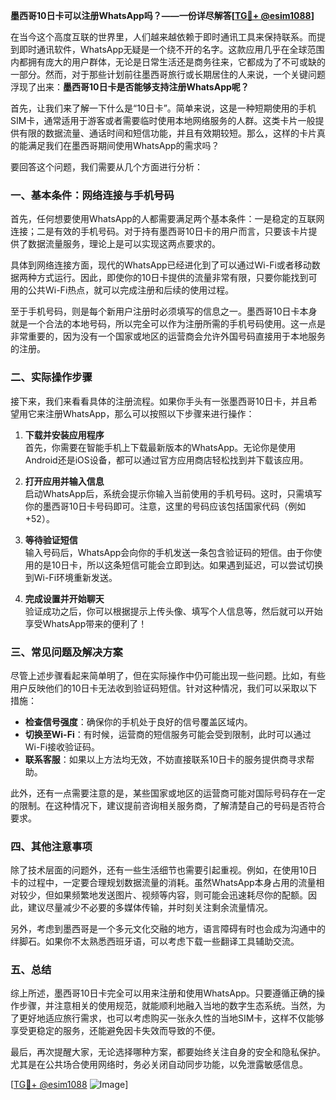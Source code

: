 **墨西哥10日卡可以注册WhatsApp吗？——一份详尽解答[[TG💪+ @esim1088](https://t.me/s/esim1088)]**

在当今这个高度互联的世界里，人们越来越依赖于即时通讯工具来保持联系。而提到即时通讯软件，WhatsApp无疑是一个绕不开的名字。这款应用几乎在全球范围内都拥有庞大的用户群体，无论是日常生活还是商务往来，它都成为了不可或缺的一部分。然而，对于那些计划前往墨西哥旅行或长期居住的人来说，一个关键问题浮现了出来：**墨西哥10日卡是否能够支持注册WhatsApp呢？**

首先，让我们来了解一下什么是“10日卡”。简单来说，这是一种短期使用的手机SIM卡，通常适用于游客或者需要临时使用本地网络服务的人群。这类卡片一般提供有限的数据流量、通话时间和短信功能，并且有效期较短。那么，这样的卡片真的能满足我们在墨西哥期间使用WhatsApp的需求吗？

要回答这个问题，我们需要从几个方面进行分析：

### **一、基本条件：网络连接与手机号码**

首先，任何想要使用WhatsApp的人都需要满足两个基本条件：一是稳定的互联网连接；二是有效的手机号码。对于持有墨西哥10日卡的用户而言，只要该卡片提供了数据流量服务，理论上是可以实现这两点要求的。

具体到网络连接方面，现代的WhatsApp已经进化到了可以通过Wi-Fi或者移动数据两种方式运行。因此，即使你的10日卡提供的流量非常有限，只要你能找到可用的公共Wi-Fi热点，就可以完成注册和后续的使用过程。

至于手机号码，则是每个新用户注册时必须填写的信息之一。墨西哥10日卡本身就是一个合法的本地号码，所以完全可以作为注册所需的手机号码使用。这一点是非常重要的，因为没有一个国家或地区的运营商会允许外国号码直接用于本地服务的注册。

### **二、实际操作步骤**

接下来，我们来看看具体的注册流程。如果你手头有一张墨西哥10日卡，并且希望用它来注册WhatsApp，那么可以按照以下步骤来进行操作：

1. **下载并安装应用程序**  
   首先，你需要在智能手机上下载最新版本的WhatsApp。无论你是使用Android还是iOS设备，都可以通过官方应用商店轻松找到并下载该应用。

2. **打开应用并输入信息**  
   启动WhatsApp后，系统会提示你输入当前使用的手机号码。这时，只需填写你的墨西哥10日卡号码即可。注意，这里的号码应该包括国家代码（例如+52）。

3. **等待验证短信**  
   输入号码后，WhatsApp会向你的手机发送一条包含验证码的短信。由于你使用的是10日卡，所以这条短信可能会立即到达。如果遇到延迟，可以尝试切换到Wi-Fi环境重新发送。

4. **完成设置并开始聊天**  
   验证成功之后，你可以根据提示上传头像、填写个人信息等，然后就可以开始享受WhatsApp带来的便利了！

### **三、常见问题及解决方案**

尽管上述步骤看起来简单明了，但在实际操作中仍可能出现一些问题。比如，有些用户反映他们的10日卡无法收到验证码短信。针对这种情况，我们可以采取以下措施：

- **检查信号强度**：确保你的手机处于良好的信号覆盖区域内。
- **切换至Wi-Fi**：有时候，运营商的短信服务可能会受到限制，此时可以通过Wi-Fi接收验证码。
- **联系客服**：如果以上方法均无效，不妨直接联系10日卡的服务提供商寻求帮助。

此外，还有一点需要注意的是，某些国家或地区的运营商可能对国际号码存在一定的限制。在这种情况下，建议提前咨询相关服务商，了解清楚自己的号码是否符合要求。

### **四、其他注意事项**

除了技术层面的问题外，还有一些生活细节也需要引起重视。例如，在使用10日卡的过程中，一定要合理规划数据流量的消耗。虽然WhatsApp本身占用的流量相对较少，但如果频繁地发送图片、视频等内容，则可能会迅速耗尽你的配额。因此，建议尽量减少不必要的多媒体传输，并时刻关注剩余流量情况。

另外，考虑到墨西哥是一个多元文化交融的地方，语言障碍有时也会成为沟通中的绊脚石。如果你不太熟悉西班牙语，可以考虑下载一些翻译工具辅助交流。

### **五、总结**

综上所述，墨西哥10日卡完全可以用来注册和使用WhatsApp。只要遵循正确的操作步骤，并注意相关的使用规范，就能顺利地融入当地的数字生态系统。当然，为了更好地适应旅行需求，也可以考虑购买一张永久性的当地SIM卡，这样不仅能够享受更稳定的服务，还能避免因卡失效而导致的不便。

最后，再次提醒大家，无论选择哪种方案，都要始终关注自身的安全和隐私保护。尤其是在公共场合使用网络时，务必关闭自动同步功能，以免泄露敏感信息。

[[TG💪+ @esim1088](https://t.me/s/esim1088) ![Image](https://i.postimg.cc/4NQfJmqS/Snipaste-2025-05-13-00-14-12.png)]